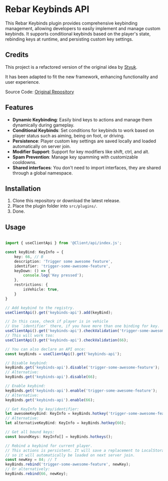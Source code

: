 # Rebar Keybinds API

This Rebar Keybinds plugin provides comprehensive keybinding management, allowing developers to easily implement and manage custom keybinds. It supports conditional keybinds based on the player's state, rebinding keys at runtime, and persisting custom key settings.

## Credits

This project is a refactored version of the original idea by [Styuk](https://github.com/Stuyk).

It has been adapted to fit the new framework, enhancing functionality and user experience.

Source Code: [Original Repository](https://github.com/Stuyk/altv-athena/blob/master/src/core/client/systems/hotkeyRegistry.ts)


## Features

- **Dynamic Keybinding**: Easily bind keys to actions and manage them dynamically during gameplay.
- **Conditional Keybinds**: Set conditions for keybinds to work based on player status such as aiming, being on foot, or driving.
- **Persistence**: Player custom key settings are saved locally and loaded automatically on server join.
- **Modifier Support**: Support for key modifiers like shift, ctrl, and alt.
- **Spam Prevention**: Manage key spamming with customizable cooldowns.
- **Shared interfaces**: You don't need to import interfaces, they are shared through a global namespace.

## Installation

1. Clone this repository or download the latest release.
2. Place the plugin folder into `src/plugins/`.
3. Done.

## Usage

```ts

import { useClientApi } from '@Client/api/index.js';

const keyBind: KeyInfo = {
    key: 66, // B
    description: 'Trigger some awesome feature',
    identifier: 'trigger-some-awesome-feature',
    keyDown: () => {
        console.log('Key pressed');
    },
    restrictions: {
        isVehicle: true,
    }
}

// Add keybind to the registry.
useClientApi().get('keybinds-api').add(keyBind);

// In this case, check if player is in vehicle
// Use `identifier` there, if you have more than one binding for key.
useClientApi().get('keybinds-api').checkValidation('trigger-some-awesome-feature');
// This will work too:
useClientApi().get('keybinds-api').checkValidation(66);

// You can also declare an API once:
const keyBinds = useClientApi().get('keybinds-api');

// Disable keybind:
keyBinds.get('keybinds-api').disable('trigger-some-awesome-feature');
// Alternative:
keyBinds.get('keybinds-api').disable(66);

// Enable keybind:
keyBinds.get('keybinds-api').enable('trigger-some-awesome-feature');
// Alternative:
keyBinds.get('keybinds-api').enable(66);

// Get KeyInfo by key/identifier:
let awesomeKeyBind: KeyInfo = keyBinds.hotkey('trigger-some-awesome-feature');
// Alternative:
let alternativeKeyBind: KeyInfo = keyBinds.hotkey(66);

// Get all bound keys:
const boundKeys: KeyInfo[] = keyBinds.hotkeys();

// Rebind a keybind for current player.
// This actions is persistent. It will save a replacement to LocalStorage, 
// so it will automatically be loaded on next server join.
const newKey = 84; // T
keyBinds.rebind('trigger-some-awesome-feature', newKey);
// Or alternatively:
keyBinds.rebind(66, newKey);
```

